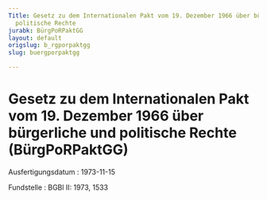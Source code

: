```yaml
---
Title: Gesetz zu dem Internationalen Pakt vom 19. Dezember 1966 über bürgerliche und
  politische Rechte
jurabk: BürgPoRPaktGG
layout: default
origslug: b_rgporpaktgg
slug: buergporpaktgg

---
```


# Gesetz zu dem Internationalen Pakt vom 19. Dezember 1966 über bürgerliche und politische Rechte (BürgPoRPaktGG)

Ausfertigungsdatum
:   1973-11-15

Fundstelle
:   BGBl II: 1973, 1533


